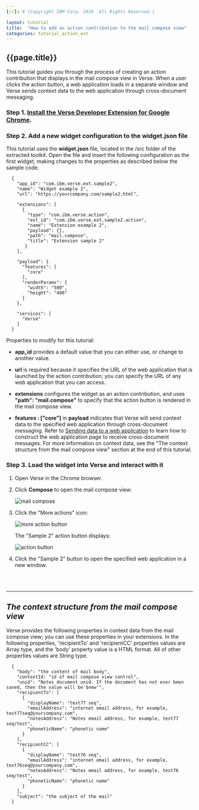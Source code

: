 ```yaml
---
[//]: # (Copyright IBM Corp. 2016  All Rights Reserved.)

layout: tutorial
title:  "How to add an action contribution to the mail compose view"
categories: tutorial_action_ext
---
```


## {{page.title}}  

This tutorial guides you through the process of creating an action contribution that displays in the mail compose view in Verse. When a user clicks the action button, a web application loads in a separate window and Verse sends context data to the web application through cross-document messaging.

### Step 1. [Install the Verse Developer Extension for Google Chrome][1].

### Step 2. Add a new widget configuration to the widget.json file

This tutorial uses the __widget.json__ file, located in the /src folder of the extracted toolkit. Open the file and insert the following configuration as the first widget, making changes to the properties as described below the sample code.

```
  {
    "app_id": "com.ibm.verse.ext.sample2",
    "name": "Widget example 2",
    "url": "https://yourcompany.com/sample2.html",
    
    "extensions": [
      {
        "type": "com.ibm.verse.action",
        "ext_id": "com.ibm.verse.ext.sample2.action",
        "name": "Extension example 2",
        "payload": {},
        "path": "mail.compose",
        "title": "Extension sample 2"
       }
    ],

    "payload": {
      "features": [
        "core"
      ],
      "renderParams": {
        "width": "500",
        "height": "400"
      }
    },

    "services": [
      "Verse"
    ]
  }
```

Properties to modify for this tutorial:

* __app_id__ provides a default value that you can either use, or change to another value.

* __url__ is required because it specifies the URL of the web application that is launched by the action contribution; you can specify the URL of any web application that you can access.

* __extensions__ configures the widget as an action contribution, and uses __"path": "mail.compose"__ to specify that the action button is rendered in the mail compose view. 

* __features : ["core"]__ in __payload__ indicates that Verse will send context data to the specified web application through cross-document messaging. Refer to [Sending data to a web application][2] to learn how to construct the web application page to receive cross-document messages. For more information on context data, see the "The context structure from the mail compose view" section at the end of this tutorial.

### Step 3. Load the widget into Verse and interact with it

1.	Open Verse in the Chrome browser.

2.	Click __Compose__ to open the mail compose view:

    ![mail compose]({{site.baseurl}}/tutorials/img/compose_action.png)   

3.	Click the "More actions" icon:

    ![more action button]({{site.baseurl}}/tutorials/img/compose_more_action.png)   

    The "Sample 2" action button displays:

    ![action button]({{site.baseurl}}/tutorials/img/compose_view_action.png)  

4.	Click the "Sample 2" button to open the specified web application in a new window.

<br><br>
<hr>

## _The context structure from the mail compose view_


Verse provides the following properties in context data from the mail compose view; you can use these properties in your extensions. In the following properties, 'recipientTo' and 'recipientCC' properties values are Array type, and the 'body' property value is a HTML format. All of other properties values are String type.

```
  {
    "body": "the content of mail body",
    "contextId: "id of mail compose view control",
    "unid": "Notes document unid. If the document has not ever been saved, then the value will be'$new'",
    "recipientTo": [
      {
        "displayName": "test77 seq",
        "emailAddress": "internet email address, for example, test77seq@yourcompany.com",
        "notesAddress": "Notes email address, for example, test77 seq/test",
        "phoneticName": "phonetic name"
      }
    ],
    "recipientCC": [
      {
        "displayName": "test76 seq",
        "emailAddress": "internet email address, for example, test76seq@yourcompany.com",
        "notesAddress": "Notes email address, for example, test76 seq/test",
        "phoneticName": "phonetic name"
      }
    ],
    "subject": "the subject of the mail"
  }
```



[1]: {{site.baseurl}}/tutorials/ext-install-toolkit.html
[2]: {{site.baseurl}}/tutorials/ext-send-data-to-app.html
